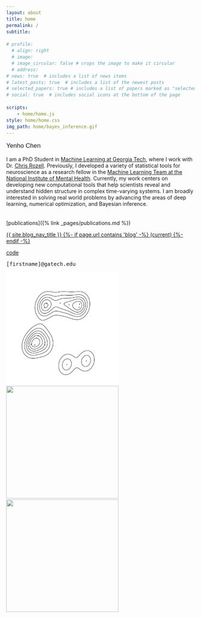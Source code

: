 ```yaml
---
layout: about
title: home
permalink: /
subtitle: 

# profile:
  # align: right
  # image: 
  # image_circular: false # crops the image to make it circular
  # address: 
# news: true  # includes a list of news items
# latest_posts: true  # includes a list of the newest posts
# selected_papers: true # includes a list of papers marked as "selected={true}"
# social: true  # includes social icons at the bottom of the page

scripts:
    - home/home.js 
style: home/home.css
img_path: home/bayes_inference.gif
---
```





<div class="center-screen">
  <p style="font-family:Helvetica; font-size:larger;" class="font-weight-bold">Yenho Chen</p>
  
  <div class="about-text"> I am a PhD Student in <a href="https://ml.gatech.edu/">Machine Learning at Georgia Tech</a>, where I work with Dr. <a href="https://siplab.gatech.edu/">Chris Rozell</a>. Previously, I developed a variety of statistical tools for neuroscience as a research fellow in the <a href="https://cmn.nimh.nih.gov/mlt">Machine Learning Team at the National Institute of Mental Health</a>. Currently, my work centers on developing new computational tools that help scientists reveal and understand hidden structure in complex time-varying systems. I am broadly interested in solving real world problems by advancing the areas of <span onmouseover="mover(this)" class="highlight-art generative-modeling">deep learning</span>, <span onmouseover="mover(this)" class="highlight-art ot">numerical optimization</span>, and <span onmouseover="mover(this)" class="highlight-art bayes">Bayesian inference</span>.

<!-- Currently, my work focuses on creating new computational tools that help scientists reveal and understand hidden structure in complex time-series data -->

  <!-- I am broadly interested in solving real-world problems by advancing the areas of deep learning, numerical optimization, and Bayesian inference. -->
  
  
  <!-- I am broadly interested in solving real world problems by advancing the areas of <span onmouseover="mover(this)" class="highlight-art generative-modeling">deep learning</span>, <span onmouseover="mover(this)" class="highlight-art ot">numerical optimization</span>, and <span onmouseover="mover(this)" class="highlight-art bayes">Bayesian inference</span>. -->
  </div>
  <br>
  <br>





  

<div class="home-bottom-container">
  <div class="home-links-container">   
      <span  markdown="1">[publications]({% link _pages/publications.md %})</span>     
      <p>
        <a class="home-link" href="{{ '/blog/' | relative_url }}">{{ site.blog_nav_title }}
          {%- if page.url contains 'blog' -%}
          <span class="sr-only">(current)</span>
          {%- endif -%}
        </a>
      </p>
      <p><a class="home-link" href="https://github.com/yenhochen">code</a></p>
    <p style="font-family:monospace">[firstname]@gatech.edu</p>
  </div>
    <div class="home-img-container">
      <img src="assets/img/bayes_inference4.gif" width="300px" height="300px" id="bayes"> 
      <!-- <video  autoplay="autoplay" id="bayes" muted loop>
        <source src="assets/img/bayes_inference4.mp4" type="video/mp4" />
      </video> -->
      <img src="assets/img/ot2.gif" width="300px" height="300px" id="ot"> 
      <!-- <video  autoplay="autoplay controls" id="ot" muted loop>
        <source src="assets/img/ot2.mp4" type="video/mp4" />
      </video> -->
      <img src="assets/img/generative2.gif" width="300px" height="300px" id="generative-modeling"> 
      <!-- <video autoplay="autoplay" id="generative-modeling" muted loop>
        <source src="assets/img/generative2.mp4" type="video/mp4" />
      </video> -->
    </div>
</div> 
</div>

